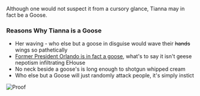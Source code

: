 Although one would not suspect it from a cursory glance, Tianna may in fact be a Goose. 

### Reasons Why Tianna is a Goose
* Her waving - who else but a goose in disguise would wave their ~~hands~~ wings so pathetically 
* [Former President Orlando is in fact a goose](https://orlandolookslikeagoose.com/), what's to say it isn't geese nepotism infiltrating EHouse
* No neck beside a goose's is long enough to shotgun whipped cream
* Who else but a Goose will just randomly attack people, it's simply instict 

![Proof](https://cdn.discordapp.com/attachments/838560590032797707/838573594262896658/ImageForSite.PNG)
